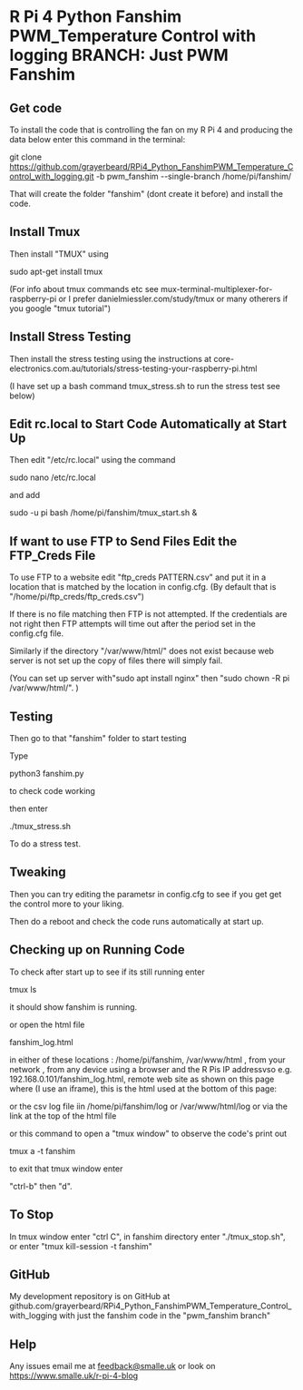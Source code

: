 # R Pi 4 Python Fanshim PWM_Temperature Control with logging  BRANCH: Just PWM Fanshim

## Get code

To install the code that is controlling the fan on my R Pi 4 and producing the data below enter this command in the terminal:

git clone https://github.com/grayerbeard/RPi4_Python_FanshimPWM_Temperature_Control_with_logging.git -b pwm_fanshim --single-branch /home/pi/fanshim/

That will create the folder "fanshim" (dont create it before) and install the code.

## Install Tmux

Then install "TMUX" using

sudo apt-get install tmux

(For info about tmux commands etc see mux-terminal-multiplexer-for-raspberry-pi or I prefer danielmiessler.com/study/tmux or many otherers if you google "tmux tutorial")

## Install Stress Testing

Then install the stress testing using the instructions at core-electronics.com.au/tutorials/stress-testing-your-raspberry-pi.html

(I have set up a bash command tmux_stress.sh to run the stress test see below)

## Edit rc.local to Start Code Automatically at Start Up

Then edit "/etc/rc.local" using the command

sudo nano /etc/rc.local

and add

sudo -u pi bash /home/pi/fanshim/tmux_start.sh &

## If want to use FTP to Send Files Edit the FTP_Creds File

To use FTP to a website edit "ftp_creds PATTERN.csv" and put it in a location that is matched by the location in config.cfg. (By default that is "/home/pi/ftp_creds/ftp_creds.csv")

If there is no file matching then FTP is not attempted. If the credentials are not right then FTP attempts will time out after the period set in the config.cfg file.

Similarly if the directory "/var/www/html/" does not exist because web server is not set up the copy of files there will simply fail.

(You can set up server with"sudo apt install nginx" then "sudo chown -R pi /var/www/html/". )

## Testing

Then go to that "fanshim" folder to start testing

Type

python3 fanshim.py

to check code working

then enter

./tmux_stress.sh

To do a stress test.

## Tweaking

Then you can try editing the parametsr in config.cfg to see if you get get the control more to your liking.

Then do a reboot and check the code runs automatically at start up.

## Checking up on Running Code

To check after start up to see if its still running enter

tmux ls

it should show fanshim is running.

or open the html file

fanshim_log.html

in either of these locations : 
/home/pi/fanshim,
/var/www/html ,
from  your network , from any device using a browser and the R Pis IP addressvso e.g. 192.168.0.101/fanshim_log.html,
remote web site as shown on this page where (I use an iframe), this is the html used at the bottom of this page:

or the csv log file iin /home/pi/fanshim/log or  /var/www/html/log or via the link at the top of the html file

or this command to open a "tmux window" to observe the code's print out

tmux a -t fanshim

to exit that tmux window enter

"ctrl-b" then "d".

## To Stop

In tmux window enter "ctrl C", in fanshim directory enter "./tmux_stop.sh", or enter "tmux kill-session -t fanshim"

## GitHub

My development repository is on GitHub at github.com/grayerbeard/RPi4_Python_FanshimPWM_Temperature_Control_with_logging with just the fanshim code in the "pwm_fanshim branch"

## Help

Any issues email me at feedback@smalle.uk or look on https://www.smalle.uk/r-pi-4-blog
